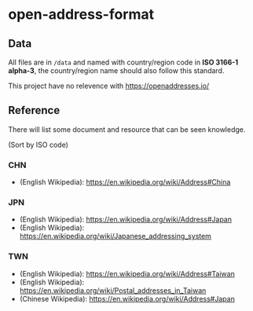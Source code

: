 # open-address-format

## Data

All files are in `/data` and named with country/region code in **ISO 3166-1 alpha-3**, the country/region name should also follow this standard.

This project have no relevence with https://openaddresses.io/

## Reference

There will list some document and resource that can be seen knowledge.

(Sort by ISO code)

### CHN

+ (English Wikipedia): https://en.wikipedia.org/wiki/Address#China

### JPN

+ (English Wikipedia): https://en.wikipedia.org/wiki/Address#Japan
+ (English Wikipedia): https://en.wikipedia.org/wiki/Japanese_addressing_system

### TWN

+ (English Wikipedia): https://en.wikipedia.org/wiki/Address#Taiwan
+ (English Wikipedia): https://en.wikipedia.org/wiki/Postal_addresses_in_Taiwan
+ (Chinese Wikipedia): https://en.wikipedia.org/wiki/Address#Japan